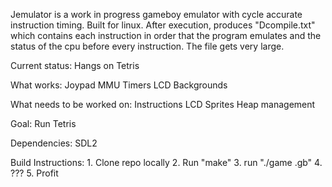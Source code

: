 Jemulator is a work in progress gameboy emulator with cycle accurate instruction timing. Built for linux.
After execution, produces "Dcompile.txt" which contains each instruction in order that the program emulates and
the status of the cpu before every instruction. The file gets very large.

Current status:
	Hangs on Tetris 

What works:
	Joypad
	MMU
	Timers
	LCD Backgrounds
	
What needs to be worked on:
	Instructions
	LCD Sprites
	Heap management
	
Goal:
	Run Tetris
	
Dependencies:
	SDL2
	
Build Instructions:
	1. Clone repo locally
	2. Run "make"
	3. run "./game <Rom>.gb"
	4. ???
	5. Profit
